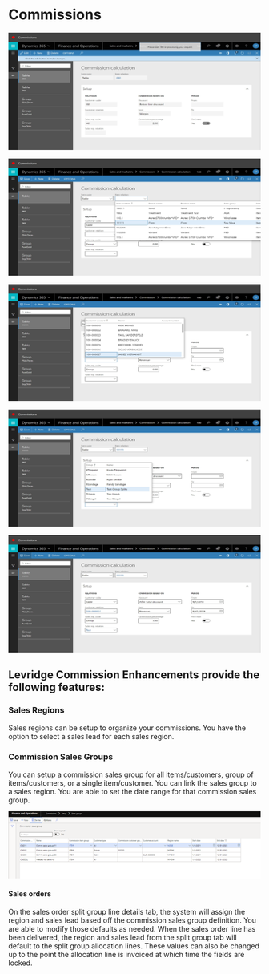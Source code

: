 ﻿# Commissions

![Commissions2](./assets/images/Commissions/Commissions2.png)

![Commissions3](./assets/images/Commissions/Commissions3.png)

![Commissions4](./assets/images/Commissions/Commissions4.png)

![Commissions5](./assets/images/Commissions/Commissions5.png)

![Commissions10](./assets/images/Commissions/Commissions10.png)

## Levridge Commission Enhancements provide the following features: 

### Sales Regions

Sales regions can be setup to organize your commissions. You have the option to select a sales lead for each sales region.

### Commission Sales Groups

You can setup a commission sales group for all items/customers, group of items/customers, or a single item/customer.  You can link the sales group to a sales region. You are able to set the date range for that commission sales group. 

![Commissions1](./assets/images/Commissions/commissions_1.png)

#### Sales orders

On the sales order split group line details tab, the system will assign the region and sales lead based off the commission sales group definition. You are able to modify those defaults as needed. When the sales order line has been delivered, the region and sales lead from the split group tab will default to the split group allocation lines. These values can also be changed up to the point the allocation line is invoiced at which time the fields are locked. 
